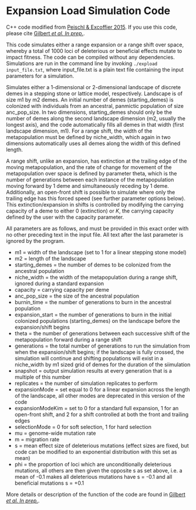 # Expansion Load Simulation Code

C++ code modified from [Peischl & Excoffier 2015](http://onlinelibrary.wiley.com/doi/10.1111/mec.13154/abstract). If you use this code, please cite [Gilbert *et al. In prep.*]().

This code simulates either a range expansion or a range shift over space, whereby a total of 1000 loci of deleterious or beneficial effects mutate to impact fitness. The code can be compiled without any dependencies. Simulations are run in the command line by invoking `./expload input_file.txt`, where input_file.txt is a plain text file containing the input parameters for a simulation.

Simulates either a 1-dimensional or 2-dimensional landscape of discrete demes in a stepping stone or lattice model, respectively. Landscape is of size m1 by m2 demes. An initial number of demes (starting_demes) is colonized with individuals from an ancestral, panmictic population of size anc_pop_size. In two dimensions, starting_demes should only be the number of demes along the second landscape dimension (m2, usually the longest axis), and the code automatically fills all demes in that width (first landscape dimension, m1). For a range shift, the width of the metapopulation must be defined by niche_width, which again in two dimensions automatically uses all demes along the width of this defined length.

A range shift, unlike an expansion, has extinction at the trailing edge of the moving metapopulation, and the rate of change for movement of the metapopulation over space is defined by parameter theta, which is the number of generations between each instance of the metapopulation moving forward by 1 deme and simultaneously receding by 1 deme. Additionally, an open-front shift is possible to simulate where only the trailing edge has this forced speed (see further parameter options below). This extinction/expansion in shifts is controlled by modifying the carrying capacity of a deme to either 0 (extinction) or *K*, the carrying capacity defined by the user with the capacity parameter.

All parameters are as follows, and must be provided in this exact order with no other preceding text in the input file. All text after the last parameter is ignored by the program.

* m1 = width of the landscape (set to 1 for a linear stepping stone model)
* m2 = length of the landscape
* starting_demes = the number of demes to be colonized from the ancestral population
* niche_width = the width of the metapopulation during a range shift, ignored during a standard expansion
* capacity = carrying capacity per deme
* anc_pop_size = the size of the ancestral population
* burnin_time = the number of generations to burn in the ancestral population
* expansion_start = the number of generations to burn in the initial colonized populations (starting_demes) on the landscape before the expansion/shift begins
* theta = the number of generations between each successive shift of the metapopulation forward during a range shift
* generations = the total number of generations to run the simulation from when the expansion/shift begins; if the landscape is fully crossed, the simulation will continue and shifting populations will exist in a niche_width by m1 sized grid of demes for the duration of the siimulation
* snapshot = output simulation results at every generation that is a multiple of this number
* replicates = the number of simulation replicates to perform
* expansionMode = set equal to 0 for a linear expansion across the length of the landscape, all other modes are deprecated in this version of the code
* expansionModeKim = set to 0 for a standard full expansion, 1 for an open-front shift, and 2 for a shift controlled at both the front and trailing edges
* selectionMode = 0 for soft selection, 1 for hard selection
* mu = genome-wide mutation rate
* m = migration rate
* s = mean effect size of deleterious mutations (effect sizes are fixed, but code can be modified to an exponential distribution with this set as mean)
* phi = the proportion of loci which are unconditionally deleterious mutations, all others are then given the opposite s as set above, i.e. a mean of -0.1 makes all deleterious mutations have s = -0.1 and all beneficial mutations s = +0.1

More details or description of the function of the code are found in [Gilbert *et al. In prep.*]().